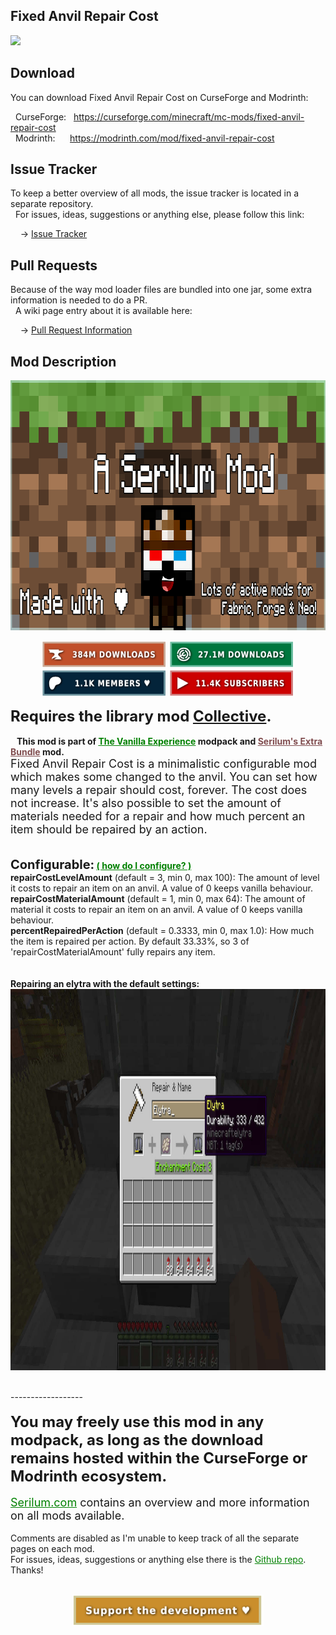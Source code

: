 <h2>Fixed Anvil Repair Cost</h2>

<p><a href="https://github.com/Serilum/Fixed-Anvil-Repair-Cost"><img src="https://serilum.com/assets/data/logo/fixed-anvil-repair-cost.png"></a></p><h2>Download</h2>

<p>You can download Fixed Anvil Repair Cost on CurseForge and Modrinth:</p><p>&nbsp;&nbsp;CurseForge: &nbsp;&nbsp;<a href="https://curseforge.com/minecraft/mc-mods/fixed-anvil-repair-cost">https://curseforge.com/minecraft/mc-mods/fixed-anvil-repair-cost</a><br>&nbsp;&nbsp;Modrinth: &nbsp;&nbsp;&nbsp;&nbsp;&nbsp;<a href="https://modrinth.com/mod/fixed-anvil-repair-cost">https://modrinth.com/mod/fixed-anvil-repair-cost</a></p>

<h2>Issue Tracker</h2>

<p>To keep a better overview of all mods, the issue tracker is located in a separate repository.<br>&nbsp;&nbsp;For issues, ideas, suggestions or anything else, please follow this link:</p>

<p>&nbsp;&nbsp;&nbsp;&nbsp;-> <a href="https://serilum.com/url/issue-tracker">Issue Tracker</a></p>

<h2>Pull Requests</h2>

<p>Because of the way mod loader files are bundled into one jar, some extra information is needed to do a PR.<br>&nbsp;&nbsp;A wiki page entry about it is available here:</p>

<p>&nbsp;&nbsp;&nbsp;&nbsp;-> <a href="https://serilum.com/url/pull-requests">Pull Request Information</a></p>

<h2>Mod Description</h2>

<p style="text-align:center"><a href="https://serilum.com/" target="_blank" rel="nofollow"><img src="https://github.com/Serilum/.cdn/raw/main/description/header/header.png" alt="" width="838" height="400"></a></p>
<p style="text-align:center"><a href="https://curseforge.com/members/serilum/projects" target="_blank" rel="nofollow"><img src="https://raw.githubusercontent.com/Serilum/.data-workflow/main/badges/svg/curseforge.svg" width="200"></a> <a href="https://modrinth.com/user/Serilum" target="_blank" rel="nofollow"><img src="https://raw.githubusercontent.com/Serilum/.data-workflow/main/badges/svg/modrinth.svg" width="200"></a> <a href="https://patreon.com/serilum" target="_blank" rel="nofollow"><img src="https://raw.githubusercontent.com/Serilum/.data-workflow/main/badges/svg/patreon.svg" width="200"></a> <a href="https://youtube.com/@serilum" target="_blank" rel="nofollow"><img src="https://raw.githubusercontent.com/Serilum/.data-workflow/main/badges/svg/youtube.svg" width="200"></a></p>
<p><strong><span style="font-size:24px">Requires the library mod&nbsp;<a style="font-size:24px" href="https://curseforge.com/minecraft/mc-mods/collective" target="_blank" rel="nofollow">Collective</a>.</span></strong><br><br><strong>&nbsp;&nbsp;&nbsp;This mod is part of <span style="color:#008000"><a style="color:#008000" href="https://curseforge.com/minecraft/modpacks/the-vanilla-experience" target="_blank" rel="nofollow">The Vanilla Experience</a></span> modpack and <span style="color:#804d4f"><a style="color:#804d4f" href="https://curseforge.com/minecraft/mc-mods/serilums-extra-bundle" target="_blank" rel="nofollow">Serilum's Extra Bundle</a></span> mod.</strong><br><span style="font-size:18px">Fixed Anvil Repair Cost is a minimalistic configurable mod which makes some changed to the anvil. You can set how many levels a repair should cost, forever. The cost does not increase. It's also possible to set the amount of materials needed for a repair and how much percent an item should be repaired by an action. </span><br><br><br><strong><span style="font-size:20px">Configurable:</span> <span style="color:#008000;font-size:14px"><a style="color:#008000" href="https://github.com/Serilum/.information/wiki/how-to-configure-mods" rel="nofollow">(&nbsp;how do I configure?&nbsp;)</a></span><br></strong><strong>repairCostLevelAmount</strong>&nbsp;(default = 3, min 0, max 100): The amount of level it costs to repair an item on an anvil. A value of 0 keeps vanilla behaviour.<br><strong>repairCostMaterialAmount</strong>&nbsp;(default = 1, min 0, max 64): The amount of material it costs to repair an item on an anvil. A value of 0 keeps vanilla behaviour.<br><strong>percentRepairedPerAction</strong>&nbsp;(default = 0.3333, min 0, max 1.0): How much the item is repaired per action. By default 33.33%, so 3 of 'repairCostMaterialAmount' fully repairs any item.<br><br><br><span style="font-size:14px"><strong>Repairing an elytra with the default settings:</strong></span><br><picture><img src="https://github.com/Serilum/.cdn/raw/main/projects/fixed-anvil-repair-cost/a.jpg" width="1142" height="610"></picture></p>
<p><br>------------------<br><br><span style="font-size:24px"><strong>You may freely use this mod in any modpack, as long as the download remains hosted within the CurseForge or Modrinth ecosystem.</strong></span><br><br><span style="font-size:18px"><a style="font-size:18px;color:#008000" href="https://serilum.com/" rel="nofollow">Serilum.com</a> contains an overview and more information on all mods available.</span><br><br><span style="font-size:14px">Comments are disabled as I'm unable to keep track of all the separate pages on each mod.</span><span style="font-size:14px"><br>For issues, ideas, suggestions or anything else there is the&nbsp;<a style="font-size:14px;color:#008000" href="https://github.com/Serilum/.issue-tracker" rel="nofollow">Github repo</a>. Thanks!</span><span style="font-size:6px"><br><br></span></p>
<p style="text-align:center"><a href="https://serilum.com/donate" rel="nofollow"><img src="https://github.com/Serilum/.cdn/raw/main/description/projects/support.svg" alt="" width="306" height="50"></a></p>